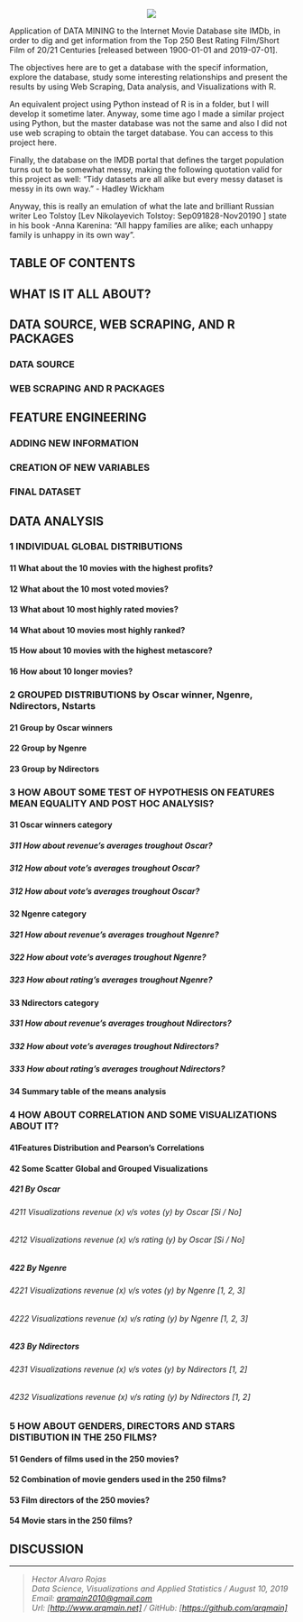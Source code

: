 <p align="center">
<img  src="http://arqmain.net/Researches/Researchs/MoviesIMDb/images/IMDbMovies.png">
</p>

Application of DATA MINING to the Internet Movie Database site IMDb, in order to dig and get information from the Top 250 Best Rating Film/Short Film of 20/21 Centuries [released between 1900-01-01 and 2019-07-01].

The objectives here are to get a database with the specif information, explore the database, study some interesting relationships and present the results by using Web Scraping, Data analysis, and Visualizations with R.

An equivalent project using Python instead of R is in a folder, but I will develop it sometime later. Anyway, some time ago I made a similar project using Python, but the master database was not the same and also I did not use web scraping to obtain the target database. You can access to this project here.

Finally, the database on the IMDB portal that defines the target population turns out to be somewhat messy, making the following quotation valid for this project as well:
“Tidy datasets are all alike but every messy dataset is messy in its own way.” - Hadley Wickham

Anyway, this is really an emulation of what the late and brilliant Russian writer Leo Tolstoy [Lev Nikolayevich Tolstoy: Sep091828-Nov20190 ] state in his book -Anna Karenina: “All happy families are alike; each unhappy family is unhappy in its own way”. 

## TABLE OF CONTENTS

## WHAT IS IT ALL ABOUT?

## DATA SOURCE, WEB SCRAPING, AND R PACKAGES
### DATA SOURCE
### WEB SCRAPING AND R PACKAGES

## FEATURE ENGINEERING
### ADDING NEW INFORMATION
### CREATION OF NEW VARIABLES
### FINAL DATASET

## DATA ANALYSIS
### 1 INDIVIDUAL GLOBAL DISTRIBUTIONS
#### 11 What about the 10 movies with the highest profits?
#### 12 What about the 10 most voted movies?
#### 13 What about 10 most highly rated movies?
#### 14 What about 10 movies most highly ranked?
#### 15 How about 10 movies with the highest metascore?
#### 16 How about 10 longer movies?

### 2 GROUPED DISTRIBUTIONS by Oscar winner, Ngenre, Ndirectors, Nstarts
#### 21 Group by Oscar winners
#### 22 Group by Ngenre
#### 23 Group by Ndirectors

### 3 HOW ABOUT SOME TEST OF HYPOTHESIS ON FEATURES MEAN EQUALITY AND POST HOC ANALYSIS?
#### 31 Oscar winners category
##### 311 How about revenue’s averages troughout Oscar?
##### 312 How about vote’s averages troughout Oscar?
##### 312 How about vote’s averages troughout Oscar?

#### 32 Ngenre category
##### 321 How about revenue’s averages troughout Ngenre?
##### 322 How about vote’s averages troughout Ngenre?
##### 323 How about rating’s averages troughout Ngenre?

#### 33 Ndirectors category
##### 331 How about revenue’s averages troughout Ndirectors?
##### 332 How about vote’s averages troughout Ndirectors?
##### 333 How about rating’s averages troughout Ndirectors?

#### 34 Summary table of the means analysis

### 4 HOW ABOUT CORRELATION AND SOME VISUALIZATIONS ABOUT IT?
#### 41Features Distribution and Pearson’s Correlations
#### 42 Some Scatter Global and Grouped Visualizations
##### 421 By Oscar
###### 4211 Visualizations revenue (x) v/s votes (y) by Oscar [Si / No]
###### 4212 Visualizations revenue (x) v/s rating (y) by Oscar [Si / No]

##### 422 By Ngenre
###### 4221 Visualizations revenue (x) v/s votes (y) by Ngenre [1, 2, 3]
###### 4222 Visualizations revenue (x) v/s rating (y) by Ngenre [1, 2, 3]

##### 423 By Ndirectors
###### 4231 Visualizations revenue (x) v/s votes (y) by Ndirectors [1, 2]
###### 4232 Visualizations revenue (x) v/s rating (y) by Ndirectors [1, 2]

### 5 HOW ABOUT GENDERS, DIRECTORS AND STARS DISTIBUTION IN THE 250 FILMS?
#### 51 Genders of films used in the 250 movies?
#### 52 Combination of movie genders used in the 250 films?
#### 53 Film directors of the 250 movies?
#### 54 Movie stars in the 250 films?

## DISCUSSION

<hr>

><i>Hector Alvaro Rojas<br>
>Data Science, Visualizations and Applied Statistics / August 10, 2019<br>
>Email: <arqmain2010@gmail.com> <br>
>Url: [http://www.arqmain.net]   /   GitHub: [https://github.com/arqmain]</i>
